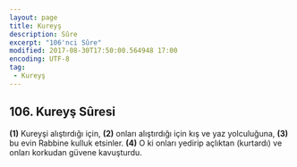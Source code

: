 ```yaml
---
layout: page
title: Kureyş
description: Sûre
excerpt: "106'nci Sûre"
modified: 2017-08-30T17:50:00.564948 17:00
encoding: UTF-8
tag: 
 - Kureyş
---
```


## 106. Kureyş Sûresi

**(1)** Kureyşi alıştırdığı için,
**(2)** onları alıştırdığı için kış ve yaz yolculuğuna,
**(3)** bu evin Rabbine kulluk etsinler.
**(4)** O ki onları yedirip açlıktan (kurtardı) ve onları korkudan güvene kavuşturdu.
